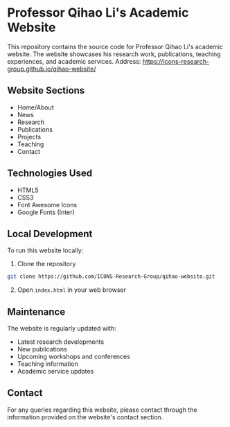 # Professor Qihao Li's Academic Website

This repository contains the source code for Professor Qihao Li's academic website. The website showcases his research work, publications, teaching experiences, and academic services.
Address: https://icons-research-group.github.io/qihao-website/
## Website Sections

- Home/About
- News
- Research
- Publications
- Projects
- Teaching
- Contact

## Technologies Used

- HTML5
- CSS3
- Font Awesome Icons
- Google Fonts (Inter)

## Local Development

To run this website locally:

1. Clone the repository
```bash
git clone https://github.com/ICONS-Research-Group/qihao-website.git
```

2. Open `index.html` in your web browser

## Maintenance

The website is regularly updated with:
- Latest research developments
- New publications
- Upcoming workshops and conferences
- Teaching information
- Academic service updates

## Contact

For any queries regarding this website, please contact through the information provided on the website's contact section. 
